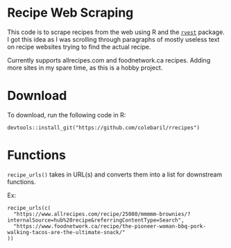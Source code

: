 # Recipe Web Scraping

This code is to scrape recipes from the web using R and the [`rvest`](https://rvest.tidyverse.org/) package. I got this idea as I was scrolling through paragraphs of mostly useless text on recipe websites trying to find the actual recipe.

Currently supports allrecipes.com and foodnetwork.ca recipes. Adding more sites in my spare time, as this is a hobby project.

# Download

To download, run the following code in R: 

```{R, rrecipes download}
devtools::install_git("https://github.com/colebaril/rrecipes")
```

# Functions

`recipe_urls()` takes in URL(s) and converts them into a list for downstream functions. 

Ex:

```{R, recipe_urls()}
recipe_urls(c(
  "https://www.allrecipes.com/recipe/25080/mmmmm-brownies/?internalSource=hub%20recipe&referringContentType=Search",
  "https://www.foodnetwork.ca/recipe/the-pioneer-woman-bbq-pork-walking-tacos-are-the-ultimate-snack/"
))
```


